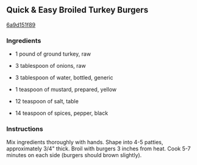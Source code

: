 ## Quick & Easy Broiled Turkey Burgers

[6a9d151f89](http://www.food.com/recipe/quick-easy-broiled-turkey-burgers-190415)

### Ingredients

 - 1 pound of ground turkey, raw

 - 3 tablespoon of onions, raw

 - 3 tablespoon of water, bottled, generic

 - 1 teaspoon of mustard, prepared, yellow

 - 12 teaspoon of salt, table

 - 14 teaspoon of spices, pepper, black

### Instructions

Mix ingredients thoroughly with hands. Shape into 4-5 patties, approximately 3/4" thick. Broil with burgers 3 inches from heat. Cook 5-7 minutes on each side (burgers should brown slightly).